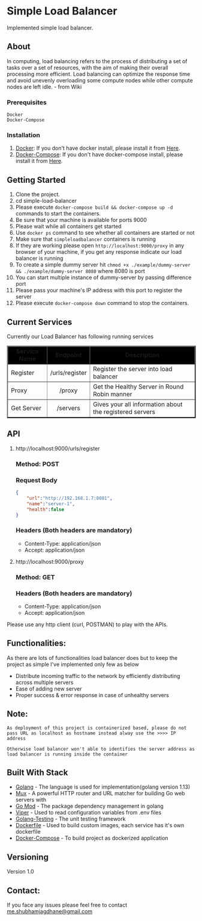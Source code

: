 # Simple Load Balancer

Implemented simple load balancer.

## About
In computing, load balancing refers to the process of distributing a set of tasks over a set of resources, with the aim of making their overall processing more efficient. Load balancing can optimize the response time and avoid unevenly overloading some compute nodes while other compute nodes are left idle. - from Wiki

### Prerequisites
```
Docker
Docker-Compose
```

### Installation

1. [Docker](https://www.docker.com/):
If you don't have docker install, please install it from [Here](https://docs.docker.com/engine/install/).
2. [Docker-Compose](https://docs.docker.com/compose/):
If you don't have docker-compose install, please install it from [Here](https://docs.docker.com/compose/install/).

## Getting Started

1. Clone the project.
2. cd simple-load-balancer
3. Please execute `docker-compose build && docker-compose up -d` commands to start the containers.
4. Be sure that your machine is available for ports 9000
5. Please wait while all containers get started
6. Use `docker ps` command to see whether all containers are started or not
7. Make sure that `simpleloadbalancer` containers is running
8. If they are working please open `http://localhost:9000/proxy` in any browser of your machine, if you get any response indicate our load balancer is running
9. To create a simple dummy server hit `chmod +x ./example/dummy-server && ./example/dummy-server 8080` where 8080 is port
10. You can start multiple instance of dummy-server by passing difference port
11. Please pass your machine's IP address with this port to register the server
10. Please execute `docker-compose down` command to stop the containers.



## Current Services
Currently our Load Balancer has following running services
<table border="2">
    <thead style="font-weight:bold; text-align:center; background-color:#000; font-size:16px">
        <tr>
            <td>Service Name</td>
            <td>Endpoint</td>
            <td>Description</td>
        </tr>
    </thead>
    <tbody>
        <tr>
            <td>Register</td>
            <td style="text-align:center">/urls/register</td>
            <td>Register the server into load balancer</td>
        </tr>               
        <tr>
            <td>Proxy</td>
            <td style="text-align:center">/proxy</td>                   
            <td>Get the Healthy Server in Round Robin manner</td>
        </tr>               
        <tr>
            <td>Get Server</td>
            <td style="text-align:center">/servers</td>                   
            <td>Gives your all information about the registered servers</td>
        </tr>               
    </tbody>
</table>


## API

1. http://localhost:9000/urls/register

    ### Method: POST

    ### Request Body

    ``` json 
    {
        "url":"http://192.168.1.7:8081",
        "name":"server-1",
        "health":false
    }
    ```
    ### Headers (Both headers are mandatory)
    * Content-Type: application/json
    * Accept: application/json

2. http://localhost:9000/proxy
    ### Method: GET
    ### Headers (Both headers are mandatory)
    * Content-Type: application/json
    * Accept: application/json

Please use any http client (curl, POSTMAN) to play with the APIs.


## Functionalities:
As there are lots of functionalities load balancer does but to keep the project as simple I've implemented only few as below

* Distribute incoming traffic to the network by efficiently distributing across multiple servers
* Ease of adding new server
* Proper success & error response in case of unhealthy servers


## Note:
```
As deployment of this project is containerized based, please do not pass URL as localhost as hostname instead alway use the >>>> IP address

Otherwise load balancer won't able to identifies the server address as load balancer is running inside the container
```



## Built With Stack

* [Golang](https://golang.org/) - The language is used for implementation(golang version 1.13)
* [Mux](https://github.com/gorilla/mux) - A powerful HTTP router and URL matcher for building Go web servers with 
* [Go Mod](https://golang.org/ref/mod#introduction) - The package dependency management in golang
* [Viper](https://github.com/spf13/viper) - Used to read configuration variables from .env files
* [Golang-Testing](https://golang.org/pkg/testing/) - The unit testing framework 
* [Dockerfile]() - Used to build custom images, each service has it's own dockerfile
* [Docker-Compose]() - To build project as dockerized application

## Versioning
Version 1.0

## Contact:
If you face any issues please feel free to contact
[me.shubhamjagdhane@gmail.com](mailto:me.shubhamjagdhane@gmail.com)
